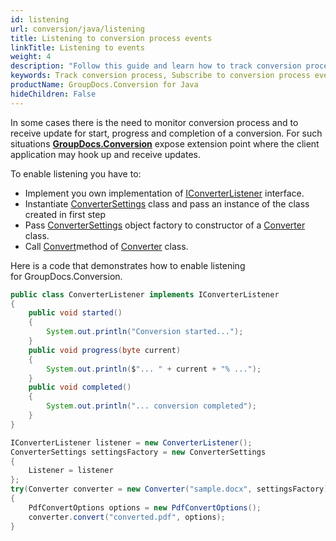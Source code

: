 ```yaml
---
id: listening
url: conversion/java/listening
title: Listening to conversion process events
linkTitle: Listening to events
weight: 4
description: "Follow this guide and learn how to track conversion process by subscribing to specific events of GroupDocs.Conversion for Java API."
keywords: Track conversion process, Subscribe to conversion process events
productName: GroupDocs.Conversion for Java
hideChildren: False
---
```

In some cases there is the need to monitor conversion process and to receive update for start, progress and completion of a conversion. For such situations [**GroupDocs.Conversion**](https://products.groupdocs.com/conversion/java) expose extension point where the client application may hook up and receive updates.

To enable listening you have to:

*   Implement you own implementation of [IConverterListener](https://reference.groupdocs.com/conversion/java/com.groupdocs.conversion.reporting/IConverterListener) interface.
*   Instantiate [ConverterSettings](https://reference.groupdocs.com/conversion/java/com.groupdocs.conversion/ConverterSettings) class and pass an instance of the class created in first step
*   Pass [ConverterSettings](https://reference.groupdocs.com/conversion/java/com.groupdocs.conversion/ConverterSettings) object factory to constructor of a [Converter](https://reference.groupdocs.com/conversion/java/com.groupdocs.conversion/Converter) class.
*   Call [Convert](https://reference.groupdocs.com/java/conversion/com.groupdocs.conversion/Converter#convert(java.lang.String,%20com.groupdocs.conversion.options.convert.ConvertOptions))method of [Converter](https://reference.groupdocs.com/conversion/java/com.groupdocs.conversion/Converter) class.

Here is a code that demonstrates how to enable listening for GroupDocs.Conversion.

```java
public class ConverterListener implements IConverterListener
{
    public void started()
    {
        System.out.println("Conversion started...");
    }
    public void progress(byte current)
    {
        System.out.println($"... " + current + "% ...");
    }
    public void completed()
    {
        System.out.println("... conversion completed");
    }
}
```

```java
IConverterListener listener = new ConverterListener();
ConverterSettings settingsFactory = new ConverterSettings
{
    Listener = listener
};
try(Converter converter = new Converter("sample.docx", settingsFactory))
{
    PdfConvertOptions options = new PdfConvertOptions();
    converter.convert("converted.pdf", options);
}
```
